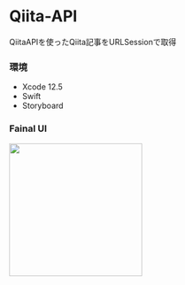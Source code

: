 # Qiita-API

QiitaAPIを使ったQiita記事をURLSessionで取得

### 環境 
 - Xcode 12.5
 - Swift
 - Storyboard
 
 ### Fainal UI
 
 <img src="https://user-images.githubusercontent.com/64761563/121106825-bd57a800-c841-11eb-8480-c8e30f3f1fc1.PNG" width="240">
